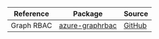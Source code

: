 | Reference | Package | Source |
|---|---|---|
|Graph RBAC|[azure-graphrbac](https://pypi.org/project/azure-graphrbac)|[GitHub](https://github.com/Azure/azure-sdk-for-python)|
